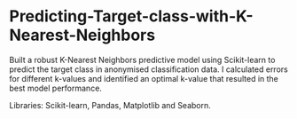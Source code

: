 # Predicting-Target-class-with-K-Nearest-Neighbors

Built a robust K-Nearest Neighbors predictive model using Scikit-learn to predict the target class in anonymised classification data.  I calculated errors for different k-values and identified an optimal k-value that resulted in the best model performance.

Libraries: Scikit-learn, Pandas, Matplotlib and Seaborn.
